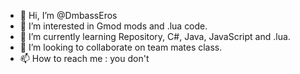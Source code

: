 - 👋 Hi, I’m @DmbassEros
- 👀 I’m interested in Gmod mods and .lua code.
- 🌱 I’m currently learning Repository, C#, Java, JavaScript and .lua.
- 💞️ I’m looking to collaborate on team mates class.
- 📫 How to reach me : you don't

<!---
DmbassEros/DmbassEros is a ✨ special ✨ repository because its `README.md` (this file) appears on your GitHub profile.
You can click the Preview link to take a look at your changes.
--->
